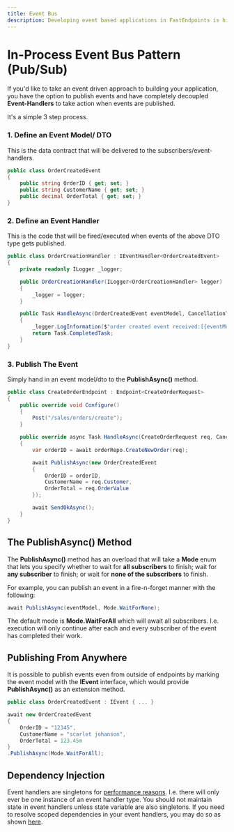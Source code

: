 ```yaml
---
title: Event Bus
description: Developing event based applications in FastEndpoints is highly performant and convenient to use.
---
```


# In-Process Event Bus Pattern (Pub/Sub)

If you'd like to take an event driven approach to building your application, you have the option to publish events and have completely decoupled **Event-Handlers** to take action when events are published.

It's a simple 3 step process.

### 1. Define an Event Model/ DTO

This is the data contract that will be delivered to the subscribers/event-handlers.

```cs
public class OrderCreatedEvent
{
    public string OrderID { get; set; }
    public string CustomerName { get; set; }
    public decimal OrderTotal { get; set; }
}
```

### 2. Define an Event Handler

This is the code that will be fired/executed when events of the above DTO type gets published.

```cs
public class OrderCreationHandler : IEventHandler<OrderCreatedEvent>
{
    private readonly ILogger _logger;

    public OrderCreationHandler(ILogger<OrderCreationHandler> logger)
    {
        _logger = logger;
    }

    public Task HandleAsync(OrderCreatedEvent eventModel, CancellationToken ct)
    {
        _logger.LogInformation($"order created event received:[{eventModel.OrderID}]");
        return Task.CompletedTask;
    }
}
```

### 3. Publish The Event

Simply hand in an event model/dto to the **PublishAsync()** method.

```cs
public class CreateOrderEndpoint : Endpoint<CreateOrderRequest>
{
    public override void Configure()
    {
        Post("/sales/orders/create");
    }

    public override async Task HandleAsync(CreateOrderRequest req, CancellationToken ct)
    {
        var orderID = await orderRepo.CreateNewOrder(req);

        await PublishAsync(new OrderCreatedEvent
        {
            OrderID = orderID,
            CustomerName = req.Customer,
            OrderTotal = req.OrderValue
        });

        await SendOkAsync();
    }
}
```

## The PublishAsync() Method

The **PublishAsync()** method has an overload that will take a **Mode** enum that lets you specify whether to wait for **all subscribers** to finish; wait for **any subscriber** to finish; or wait for **none of the subscribers** to finish.

For example, you can publish an event in a fire-n-forget manner with the following:

```cs
await PublishAsync(eventModel, Mode.WaitForNone);
```

The default mode is **Mode.WaitForAll** which will await all subscribers. I.e. execution will only continue after each and every subscriber of the event has completed their work.

## Publishing From Anywhere

It is possible to publish events even from outside of endpoints by marking the event model with the **IEvent** interface, which would provide **PublishAsync()** as an extension method.
```cs
public class OrderCreatedEvent : IEvent { ... }
```
```cs
await new OrderCreatedEvent
{
    OrderID = "12345",
    CustomerName = "scarlet johanson",
    OrderTotal = 123.45m
}
.PublishAsync(Mode.WaitForAll);
```

## Dependency Injection
Event handlers are singletons for [performance reasons](/benchmarks). I.e. there will only ever be one instance of an event handler type. You should not maintain state in event handlers unless state variable are also singletons. If you need to resolve scoped dependencies in your event handlers, you may do so as shown [here](dependency-injection#event-handler-dependencies).
